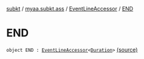 [subkt](../../index.md) / [myaa.subkt.ass](../index.md) / [EventLineAccessor](index.md) / [END](./-e-n-d.md)

# END

`object END : `[`EventLineAccessor`](index.md)`<`[`Duration`](https://docs.oracle.com/javase/9/docs/api/java/time/Duration.html)`>` [(source)](https://github.com/Myaamori/SubKt/blob/master/src/main/kotlin/myaa/subkt/ass/parser.kt#L432)